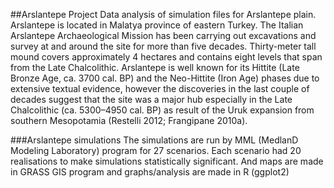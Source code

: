 ##Arslantepe Project
Data analysis of simulation files for Arslantepe plain. 
Arslantepe is located in Malatya province of eastern Turkey. The Italian Arslantepe Archaeological Mission has been carrying out excavations and survey at and around the site for more than five decades. Thirty-meter tall mound covers approximately 4 hectares and contains eight levels that span from the Late Chalcolithic. Arslantepe is well known for its Hittite (Late Bronze Age, ca. 3700 cal. BP) and the Neo-Hittite (Iron Age) phases due to extensive textual evidence, however the discoveries in the last couple of decades suggest that the site was a major hub especially in the Late Chalcolithic (ca. 5300–4950 cal. BP) as result of the Uruk expansion from southern Mesopotamia (Restelli 2012; Frangipane 2010a). 

###Arslantepe simulations
The simulations are run by MML (MedlanD Modeling Laboratory) program for 27 scenarios. Each scenario had 20 realisations to make simulations statistically significant.  And maps are made in GRASS GIS program and graphs/analysis are made in R (ggplot2)
